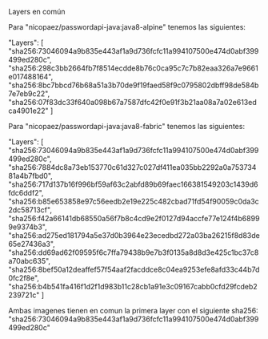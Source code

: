 Layers en común

Para "nicopaez/passwordapi-java:java8-alpine" tenemos las siguientes:

"Layers": [
                "sha256:73046094a9b835e443af1a9d736fcfc11a994107500e474d0abf399499ed280c",
                "sha256:298c3bb2664fb7f8514ecdde8b76c0ca95c7c7b82eaa326a7e9661e017488164",
                "sha256:8bc7bbcd76b68a51a3b70de9f19faed58f9c0795802dbff98de584b7e7eb9c22",
                "sha256:07f83dc33f640a098b67a7587dfc42f0e91f3b21aa08a7a02e613edca4901e22"
            ]


Para "nicopaez/passwordapi-java:java8-fabric" tenemos las siguientes:

"Layers": [
                "sha256:73046094a9b835e443af1a9d736fcfc11a994107500e474d0abf399499ed280c",
                "sha256:7884dc8a73eb153770c61d327c027df411ea035bb2292a0a75373481a4b7fbd0",
                "sha256:717d137b16f996bf59af63c2abfd89b69faec166381549203c1439d6fdc6ddf2",
                "sha256:b85e653858e97c56eedb2e19e225c482cbad71fd54f90059c0da3c2dc58713cf",
                "sha256:f42a66141db68550a56f7b8c4cd9e2f0127d94accfe77e124f4b68999e9374b3",
                "sha256:ad275ed181794a5e37d0b3964e23ecedbd272a03ba26215f8d83de65e27436a3",
                "sha256:dd69ad62f09595f6c7ffa79438b9e7b3f0135a8d8d3e425c1bc37c8a70abc635",
                "sha256:8bef50a12deaffef57f54aaf2facddce8c04ea9253efe8afd33c44b7d0fc2f8e",
                "sha256:b4b541fa416f1d2f1d983b11c28cb1a91e3c09167cabb0cfd29fcdeb2239721c"
            ]

Ambas imagenes tienen en comun la primera layer con el siguiente sha256: "sha256:73046094a9b835e443af1a9d736fcfc11a994107500e474d0abf399499ed280c"

